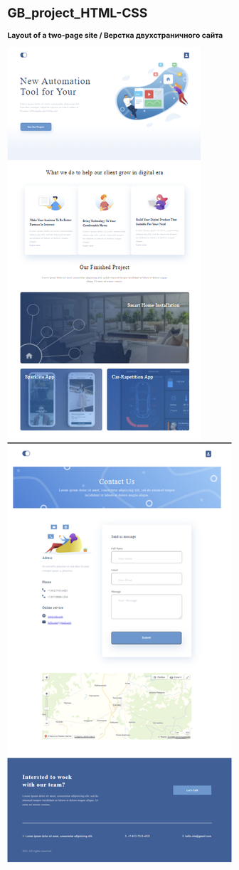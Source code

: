 # GB_project_HTML-CSS
### Layout of a two-page site / Верстка двухстраничного сайта
![First page](https://github.com/NankuF/GB_project_HTML-CSS/blob/main/screen_1_page.png)
![Contacts](https://github.com/NankuF/GB_project_HTML-CSS/blob/main/screen_2_page.png)
